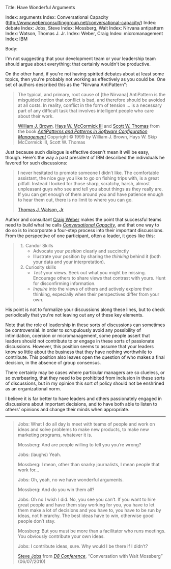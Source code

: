 Title: Have Wonderful Arguments

Index: arguments
Index: Conversational Capacity (http://www.weberconsultinggroup.net/conversational-capacity/)
Index: debate
Index: Jobs, Steve
Index: Mossberg, Walt
Index: Nirvana antipattern
Index: Watson, Thomas J. Jr.
Index: Weber, Craig
Index: micromanagement
Index: IBM

Body:

I'm not suggesting that your development team or your leadership team should argue about everything: that certainly wouldn't be productive.

On the other hand, if you're not having spirited debates about at least some topics, then you're probably not working as effectively as you could be. One set of authors described this as the "Nirvana AntiPattern":

<blockquote>
<p>
The typical, and primary, root cause of [the Nirvana] AntiPattern is the misguided notion that conflict is bad, and therefore should be avoided at all costs. In reality, conflict in the form of tension ... is a necessary part of any difficult task that involves intelligent people who care about their work.</p>

<p class="bq-footer">
<a href="http://en.wikipedia.org/wiki/William_J._Brown" class="reflink" target="ref">William J. Brown</a>, <a href="http://en.wikipedia.org/wiki/Hays_W._McCormick_III" class="reflink" target="ref">Hays W. McCormick III</a> and <a href="http://en.wikipedia.org/wiki/Scott_W._Thomas" class="reflink" target="ref">Scott W. Thomas</a> from the book <cite><a href="bibliography.html#brown-et-al-1999">AntiPatterns and Patterns in Software Configuration Management</a></cite> Copyright &copy; 1999 by William J. Brown, Hays W. Skip McCormick III, Scott W. Thomas
</p>
</blockquote>

Just because such dialogue is effective doesn't mean it will be easy, though. Here's the way a past president of IBM described the individuals he favored for such discussions:

<blockquote>
<p>
I never hesitated to promote someone I didn&#8217;t like. The comfortable assistant, the nice guy you like to go on fishing trips with, is a great pitfall. Instead I looked for those sharp, scratchy, harsh, almost unpleasant guys who see and tell you about things as they really are. If you can get enough of them around you and have patience enough to hear them out, there is no limit to where you can go.</p>

<p class="bq-footer">
<a href="http://en.wikipedia.org/wiki/Thomas_J._Watson%2C_Jr" class="reflink" target="ref">Thomas J. Watson, Jr</a>
</p>
</blockquote>

Author and consultant <a href="http://www.weberconsultinggroup.net/craig-weber/" class="reflink" target="ref">Craig Weber</a> makes the point that successful teams need to build what he calls <cite><a href="bibliography.html#weber-2013">Conversational Capacity</a></cite>, and that one way to do so is to incorporate a four-step process into their important discussions. From the perspective of one participant, often a leader, it goes like this:

<blockquote>
<ol>
<li>Candor Skills
<ul>
<li>Advocate your <em>position</em> clearly and succinctly</li>
<li>Illustrate your position by sharing the <em>thinking</em> behind it (both your data and your interpretation).</li>
</ul>
</li>
<li>Curiosity skills
<ul>
<li><em>Test</em> your views. Seek out what you might be missing. Encourage others to share views that contrast with yours. Hunt for disconfirming information.</li>
<li><em>Inquire</em> into the views of others and actively explore their thinking, especially when their perspectives differ from your own.</li>
</ul>
</li>
</ol>
</blockquote>

His point is not to formalize your discussions along these lines, but to check periodically that you're not leaving out any of these key elements.

Note that the role of leadership in these sorts of discussions can sometimes be controversial. In order to scrupulously avoid any possibility of intimidation, coercion or micromanagement, some people assert that leaders should not contribute to or engage in these sorts of passionate discussions. However, this position seems to assume that your leaders know so little about the business that they have nothing worthwhile to contribute. This position also leaves open the question of who makes a final decision, in the absence of group consensus.

There certainly may be cases where particular managers are so clueless, or so overbearing, that they need to be prohibited from inclusion in these sorts of discussions, but in my opinion this sort of policy should not be enshrined as an organizational norm.

I believe it is far better to have leaders and others passionately engaged in discussions about important decisions, and to have both able to listen to others' opinions and change their minds when appropriate.

----

<blockquote>
<p>
Jobs: What I do all day is meet with teams of people and work on ideas and solve problems to make new products, to make new marketing programs, whatever it is. </p>

<p>
Mossberg: And are people willing to tell you you&#8217;re wrong? </p>

<p>
Jobs: (laughs) Yeah. </p>

<p>
Mossberg: I mean, other than snarky journalists, I mean people that work for… </p>

<p>
Jobs: Oh, yeah, no we have wonderful arguments. </p>

<p>
Mossberg: And do you win them all? </p>

<p>
Jobs: Oh no I wish I did. No, you see you can&#8217;t. If you want to hire great people and have them stay working for you, you have to let them make a lot of decisions and you have to, you have to be run by ideas, not hierarchy. The best ideas have to win, otherwise good people don&#8217;t stay. </p>

<p>
Mossberg: But you must be more than a facilitator who runs meetings. You obviously contribute your own ideas. </p>

<p>
Jobs: I contribute ideas, sure. Why would I be there if I didn&#8217;t? </p>

<p class="bq-footer">
<a href="http://en.wikipedia.org/wiki/Steve_Jobs" class="reflink" target="ref">Steve Jobs</a> from <cite><a href="bibliography.html#jobs-2010">D8 Conference</a></cite>, &#8220;Conversation with Walt Mossberg&#8221; (06/07/2010)
</p>
</blockquote>
